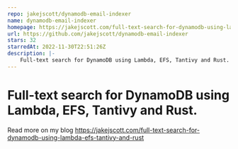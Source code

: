 ```yaml
---
repo: jakejscott/dynamodb-email-indexer
name: dynamodb-email-indexer
homepage: https://jakejscott.com/full-text-search-for-dynamodb-using-lambda-efs-tantivy-and-rust
url: https://github.com/jakejscott/dynamodb-email-indexer
stars: 32
starredAt: 2022-11-30T22:51:26Z
description: |-
    Full-text search for DynamoDB using Lambda, EFS, Tantivy and Rust.
---
```


# Full-text search for DynamoDB using Lambda, EFS, Tantivy and Rust.

Read more on my blog https://jakejscott.com/full-text-search-for-dynamodb-using-lambda-efs-tantivy-and-rust

